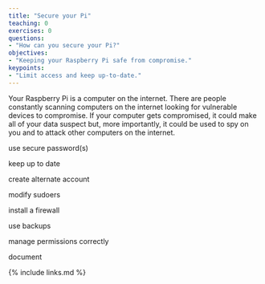 ```yaml
---
title: "Secure your Pi"
teaching: 0
exercises: 0
questions:
- "How can you secure your Pi?"
objectives:
- "Keeping your Raspberry Pi safe from compromise."
keypoints:
- "Limit access and keep up-to-date."
---
```

Your Raspberry Pi is a computer on the internet. There are people constantly scanning computers on the internet looking for vulnerable devices to compromise. If your computer gets compromised, it could make all of your data suspect but, more importantly, it could be used to spy on you and to attack other computers on the internet.

use secure password(s)

keep up to date

create alternate account

modify sudoers

install a firewall

use backups

manage permissions correctly

document

{% include links.md %}
